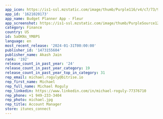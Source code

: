 ```yaml
---
app_icon: https://is1-ssl.mzstatic.com/image/thumb/Purple116/v4/c7/73/9e/c7739ea7-272f-f03c-314b-265c3bc8d790/NewFleurSingleAppIcon-0-1x_U007epad-0-0-85-220-0.png/1024x1024bb.png
app_id: '1621020173'
app_name: Budget Planner App - Fleur
app_screenshot: https://is1-ssl.mzstatic.com/image/thumb/PurpleSource122/v4/e1/fa/64/e1fa64fd-771c-c58b-9ecc-36bc6c291cde/fe429c19-37d0-4c82-a110-c6afc32705de_en_0.png/1242x2688bb.png
category: Finance
country: US
id: 5aOKNs_YM8PS
language: en
most_recent_release: '2024-01-31T00:00:00'
publisher_id: '1473155604'
publisher_name: Akash Jain
rank: '192'
release_count_in_past_year: '24'
release_count_in_past_year_category: 19
release_count_in_past_year_top_in_category: 31
rep_email: michael.roguly@bitrise.io
rep_first_name: Michael
rep_full_name: Michael Roguly
rep_linkedin: https://www.linkedin.com/in/michael-roguly-77376710
rep_phone: +1 949-233-3404
rep_photo: michael.jpg
rep_title: Account Manager
store: itunes_connect
---
```

